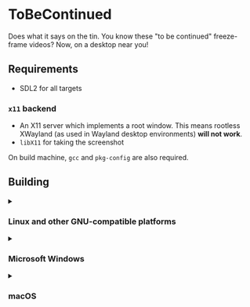 # ToBeContinued

Does what it says on the tin. You know these "to be continued" freeze-frame videos? Now, on a desktop near you!

## Requirements

 - SDL2 for all targets

### `x11` backend

 - An X11 server which implements a root window. This means rootless XWayland (as used in Wayland desktop environments) **will not work**.
 - `libX11` for taking the screenshot


On build machine, `gcc` and `pkg-config` are also required.

## Building

<details>
<summary>

### Linux and other GNU-compatible platforms

</summary>

Clone the repository and run `make`. If you have a system-wide installation of SDL2
and X11, this should work out of the box.

The provided Makefile supports a couple extra options which should help target
other platforms:

 - The usual `CC` and `LD` to specify a cross-compiler. You shouldn't need to redefine
   them.
 - Like in the Linux kernel, `O` designates an alternate output directory.
 - `BACKEND` selects a specific method to take a screenshot. Individual backends
   can be found as subdirectories of `src`.

</details>

<details>
<summary>

### Microsoft Windows

</summary>

Building the executable on Windows has only been tested on [MSys2](https://msys2.org), with the `mingw32` toolchain. The `pc-msys2` toolchain may work provided that you have the SDL2 library available.

The `x11` backend can be made to work, but `libX11` is not available on the MSys2 repositories, and an X server like `vcXsrv` is required on the target machine.

If you are running on macOS or Linux, you can run `./nix build .#forWindows` to cross-compile the Windows executable.
The generated `SDL2.dll` file will need to be provided alongside the executable in order for it to work.

</details>

<details>
<summary>

### macOS

</summary>

Ensure that you have installed the macOS SDK (which can be found in Xcode), and
build using the provided Makefile.
The preferred backend is `quartz`, as it can be made to work without installing an
X server.

Building the `x11` backend requires an X server such as [XQuartz](https://xquartz.org),
as well as `libX11` and its development headers. An X server will be required on the
target machine as well.

It is currently not possible to cross-compile to macOS from Linux using Nix, due to
the lack of Darwin's `libSystem`. [`osxcross`](https://github.com/tpoechtrager/osxcross)
might work, you are free to try.

</details>
